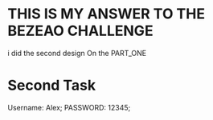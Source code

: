# THIS IS MY ANSWER TO THE BEZEAO CHALLENGE 
  i did the  second design On the PART_ONE 

  # Second Task
   Username: Alex;
   PASSWORD: 12345;
   